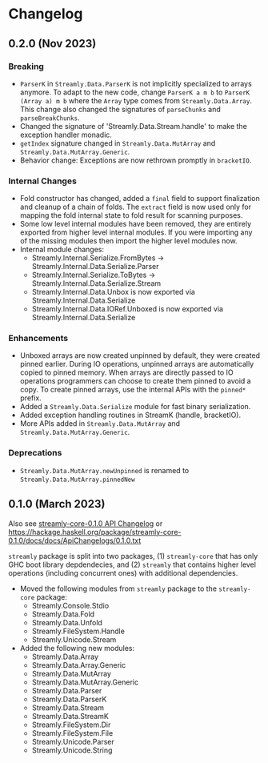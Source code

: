 # Changelog

## 0.2.0 (Nov 2023)

### Breaking

* `ParserK` in `Streamly.Data.ParserK` is not implicitly specialized
  to arrays anymore. To adapt to the new code, change `ParserK a m
  b` to `ParserK (Array a) m b` where the `Array` type comes from
  `Streamly.Data.Array`. This change also changed the signatures of
  `parseChunks` and `parseBreakChunks`.
* Changed the signature of 'Streamly.Data.Stream.handle' to make the
  exception handler monadic.
* `getIndex` signature changed in `Streamly.Data.MutArray` and
  `Streamly.Data.MutArray.Generic`.
* Behavior change: Exceptions are now rethrown promptly in `bracketIO`.

### Internal Changes

* Fold constructor has changed, added a `final` field to support
  finalization and cleanup of a chain of folds. The `extract` field is
  now used only for mapping the fold internal state to fold result for
  scanning purposes.
* Some low level internal modules have been removed, they are entirely
  exported from higher level internal modules. If you were importing any
  of the missing modules then import the higher level modules now.
* Internal module changes:
  * Streamly.Internal.Serialize.FromBytes -> Streamly.Internal.Data.Serialize.Parser
  * Streamly.Internal.Serialize.ToBytes ->   Streamly.Internal.Data.Serialize.Stream
  * Streamly.Internal.Data.Unbox is now exported via Streamly.Internal.Data.Serialize
  * Streamly.Internal.Data.IORef.Unboxed is now exported via Streamly.Internal.Data.Serialize

### Enhancements

* Unboxed arrays are now created unpinned by default, they were
  created pinned earlier. During IO operations, unpinned arrays are
  automatically copied to pinned memory. When arrays are directly passed
  to IO operations programmers can choose to create them pinned to avoid a
  copy.  To create pinned arrays, use the internal APIs with the `pinned*`
  prefix.
* Added a `Streamly.Data.Serialize` module for fast binary serialization.
* Added exception handling routines in StreamK (handle, bracketIO).
* More APIs added in `Streamly.Data.MutArray` and 
  `Streamly.Data.MutArray.Generic`.

### Deprecations

* `Streamly.Data.MutArray.newUnpinned` is renamed to
  `Streamly.Data.MutArray.pinnedNew`

## 0.1.0 (March 2023)

Also see [streamly-core-0.1.0 API Changelog](/core/docs/ApiChangelogs/0.1.0.txt) or
https://hackage.haskell.org/package/streamly-core-0.1.0/docs/docs/ApiChangelogs/0.1.0.txt

`streamly` package is split into two packages, (1) `streamly-core` that
has only GHC boot library depdendecies, and (2) `streamly` that contains
higher level operations (including concurrent ones) with additional
dependencies.

* Moved the following modules from `streamly` package to the
  `streamly-core` package:
  * Streamly.Console.Stdio
  * Streamly.Data.Fold
  * Streamly.Data.Unfold
  * Streamly.FileSystem.Handle
  * Streamly.Unicode.Stream
* Added the following new modules:
  * Streamly.Data.Array
  * Streamly.Data.Array.Generic
  * Streamly.Data.MutArray
  * Streamly.Data.MutArray.Generic
  * Streamly.Data.Parser
  * Streamly.Data.ParserK
  * Streamly.Data.Stream
  * Streamly.Data.StreamK
  * Streamly.FileSystem.Dir
  * Streamly.FileSystem.File
  * Streamly.Unicode.Parser
  * Streamly.Unicode.String
